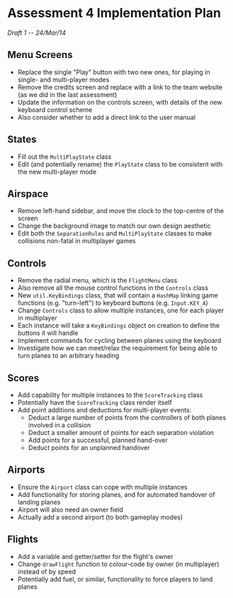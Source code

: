 # Assessment 4 Implementation Plan

*Draft 1 -- 24/Mar/14*

## Menu Screens

* Replace the single "Play" button with two new ones, for playing in single- and multi-player modes
* Remove the credits screen and replace with a link to the team website (as we did in the last assessment)
* Update the information on the controls screen, with details of the new keyboard control scheme
* Also consider whether to add a direct link to the user manual

## States

* Fill out the `MultiPlayState` class
* Edit (and potentially rename) the `PlayState` class to be consistent with the new multi-player mode

## Airspace

* Remove left-hand sidebar, and move the clock to the top-centre of the screen
* Change the background image to match our own design aesthetic
* Edit both the `SeparationRules` and `MultiPlayState` classes to make collisions non-fatal in multiplayer games

## Controls

* Remove the radial menu, which is the `FlightMenu` class
* Also remove all the mouse control functions in the `Controls` class
* New `util.KeyBindings` class, that will contain a `HashMap` linking game functions (e.g. "turn-left") to keyboard buttons (e.g. `Input.KEY_A`)
* Change `Controls` class to allow multiple instances, one for each player in multiplayer
* Each instance will take a `KeyBindings` object on creation to define the buttons it will handle
* Implement commands for cycling between planes using the keyboard
* Investigate how we can meet/relax the requirement for being able to turn planes to an arbitrary heading

## Scores

* Add capability for multiple instances to the `ScoreTracking` class
* Potentially have the `ScoreTracking` class render itself
* Add point additions and deductions for multi-player events:
    * Deduct a large number of points from the controllers of both planes involved in a collision
    * Deduct a smaller amount of points for each separation violation
    * Add points for a successful, planned hand-over
    * Deduct points for an unplanned handover

## Airports

* Ensure the `Airport` class can cope with multiple instances
* Add functionality for storing planes, and for automated handover of landing planes
* Airport will also need an owner field
* Actually add a second airport (to both gameplay modes)

## Flights

* Add a variable and getter/setter for the flight's owner
* Change `drawFlight` function to colour-code by owner (in multiplayer) instead of by speed
* Potentially add fuel, or similar, functionality to force players to land planes
